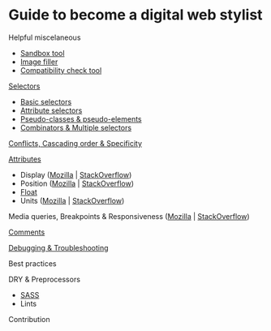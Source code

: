 # Guide to become a digital web stylist


Helpful miscelaneous
* [Sandbox tool](https://jsfiddle.net/)
* [Image filler](http://lorempixel.com/)
* [Compatibility check tool](http://caniuse.com/)

[Selectors](https://developer.mozilla.org/en-US/docs/Learn/CSS/Introduction_to_CSS/Selectors)
* [Basic selectors](https://developer.mozilla.org/en-US/docs/Learn/CSS/Introduction_to_CSS/Simple_selectors)
* [Attribute selectors](https://developer.mozilla.org/en-US/docs/Learn/CSS/Introduction_to_CSS/Attribute_selectors)
* [Pseudo-classes & pseudo-elements](https://developer.mozilla.org/en-US/docs/Learn/CSS/Introduction_to_CSS/Pseudo-classes_and_pseudo-elements)
* [Combinators & Multiple selectors](https://developer.mozilla.org/en-US/docs/Learn/CSS/Introduction_to_CSS/Combinators_and_multiple_selectors)

[Conflicts, Cascading order & Specificity](/stack-overflow-documentation)

[Attributes](https://www.w3.org/TR/CSS21/propidx.html)
* Display ([Mozilla](https://developer.mozilla.org/en-US/docs/Learn/CSS/Introduction_to_CSS/Box_model#Types_of_CSS_boxes) | [StackOverflow](http://stackoverflow.com/documentation/css/1473/layout-control#t=20170322094902498662))
* Position ([Mozilla](https://developer.mozilla.org/en-US/docs/Learn/CSS/CSS_layout/Positioning) | [StackOverflow](http://stackoverflow.com/documentation/css/935/positioning#t=201703220948139746687))
* [Float](https://developer.mozilla.org/en-US/docs/Learn/CSS/CSS_layout/Floats)
* Units ([Mozilla](https://developer.mozilla.org/en-US/docs/Learn/CSS/Introduction_to_CSS/Values_and_units) | [StackOverflow](http://stackoverflow.com/documentation/css/864/length-units#t=20170322094810174661))

Media queries, Breakpoints & Responsiveness ([Mozilla](https://developer.mozilla.org/en-US/docs/Web/CSS/Media_Queries/Using_media_queries) | [StackOverflow](http://stackoverflow.com/documentation/css/317/media-queries#t=201703220948213087013))

[Comments](http://stackoverflow.com/documentation/css/1625/comments#t=201703220949169109538)

[Debugging & Troubleshooting](https://developer.mozilla.org/en-US/docs/Learn/CSS/Introduction_to_CSS/Debugging_CSS)

Best practices

DRY & Preprocessors
* [SASS](http://sass-lang.com/documentation/)
* Lints

Contribution

